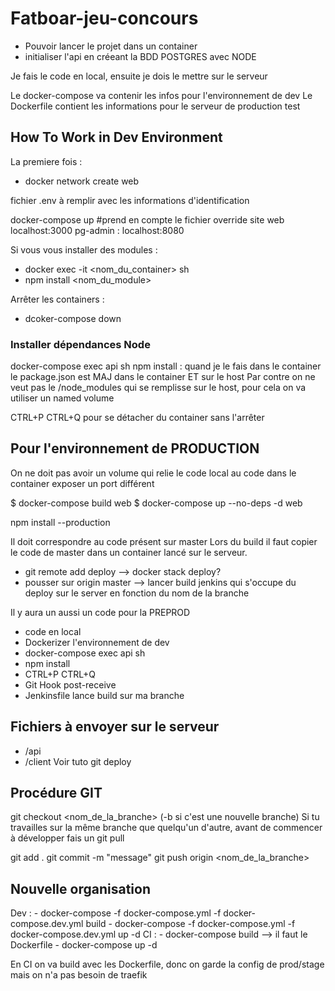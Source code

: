 # Fatboar-jeu-concours

- Pouvoir lancer le projet dans un container
- initialiser l'api en créeant la BDD POSTGRES avec NODE

Je fais le code en local, ensuite je dois le mettre sur le serveur

Le docker-compose va contenir les infos pour l'environnement de dev
Le Dockerfile contient les informations pour le serveur de production test

## How To Work in Dev Environment

La premiere fois :

- docker network create web

fichier .env à remplir avec les informations d'identification

docker-compose up #prend en compte le fichier override
site web localhost:3000
pg-admin : localhost:8080

Si vous vous installer des modules :

- docker exec -it <nom_du_container> sh
- npm install <nom_du_module>

Arrêter les containers :

- dcoker-compose down

### Installer dépendances Node

docker-compose exec api sh
npm install : quand je le fais dans le container le package.json est MAJ dans le container ET sur le host
Par contre on ne veut pas le /node_modules qui se remplisse sur le host, pour cela on va utiliser un named volume

CTRL+P CTRL+Q pour se détacher du container sans l'arrêter

## Pour l'environnement de PRODUCTION

On ne doit pas avoir un volume qui relie le code local au code dans le container
exposer un port différent

$ docker-compose build web
$ docker-compose up --no-deps -d web

npm install --production

Il doit correspondre au code présent sur master
Lors du build il faut copier le code de master dans un container lancé sur le serveur.

- git remote add deploy --> docker stack deploy?
- pousser sur origin master --> lancer build jenkins qui s'occupe du deploy sur le server en fonction du nom de la branche

Il y aura un aussi un code pour la PREPROD

- code en local
- Dockerizer l'environnement de dev
- docker-compose exec api sh
- npm install
- CTRL+P CTRL+Q
- Git Hook post-receive
- Jenkinsfile lance build sur ma branche

## Fichiers à envoyer sur le serveur

- /api
- /client
Voir tuto git deploy

## Procédure GIT

git checkout <nom_de_la_branche> (-b si c'est une nouvelle branche)
Si tu travailles sur la même branche que quelqu'un d'autre, avant de commencer à développer fais un git pull

git add .
git commit -m "message"
git push origin <nom_de_la_branche>

## Nouvelle organisation

Dev :
    -  docker-compose -f docker-compose.yml -f docker-compose.dev.yml build
    -  docker-compose -f docker-compose.yml -f docker-compose.dev.yml up -d
CI :
    - docker-compose build --> il faut le Dockerfile
    - docker-compose up -d

En CI on va build avec les Dockerfile, donc on garde la config de prod/stage mais on n'a pas besoin de traefik
